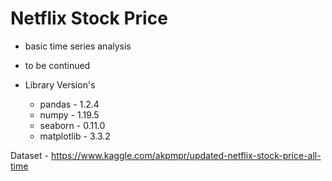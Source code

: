 # Netflix Stock Price 
* basic time series analysis



* to be continued


* Library Version's
  * pandas - 1.2.4
  * numpy - 1.19.5
  * seaborn - 0.11.0
  * matplotlib - 3.3.2






Dataset - https://www.kaggle.com/akpmpr/updated-netflix-stock-price-all-time
